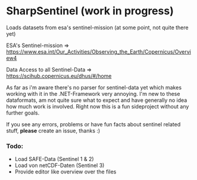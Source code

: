 # SharpSentinel (work in progress)
Loads datasets from esa's sentinel-mission (at some point, not quite there yet)

ESA's Sentinel-mission => https://www.esa.int/Our_Activities/Observing_the_Earth/Copernicus/Overview4

Data Access to all Sentinel-Data => https://scihub.copernicus.eu/dhus/#/home

As far as i'm aware there's no parser for sentinel-data yet which makes working with it in the .NET-Framework very annoying.
I'm new to these dataformats, am not quite sure what to expect and have generally no idea how much work is involved. Right now
this is a fun sideproject without any further goals. 

If you see any errors, problems or have fun facts about sentinel related stuff, **please** create an issue, thanks :)

### Todo:

* Load SAFE-Data (Sentinel 1 & 2)
* Load von netCDF-Daten (Sentinel 3)
* Provide editor like overview over the files
